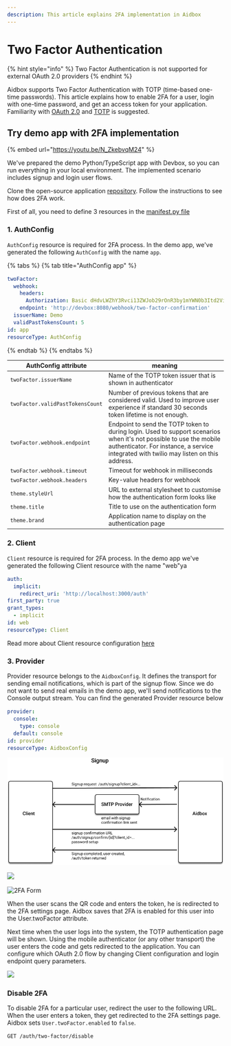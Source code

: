 ```yaml
---
description: This article explains 2FA implementation in Aidbox
---
```


# Two Factor Authentication

{% hint style="info" %}
Two Factor Authentication is not supported for external OAuth 2.0 providers
{% endhint %}

Aidbox supports Two Factor Authentication with TOTP (time-based one-time passwords). This article explains how to enable 2FA for a user, login with one-time password, and get an access token for your application. Familiarity with [OAuth 2.0](https://tools.ietf.org/html/rfc6749) and [TOTP](https://tools.ietf.org/html/rfc6238) is suggested.

## Try demo app with 2FA implementation

{% embed url="https://youtu.be/N_ZkebvqM24" %}

We've prepared the demo Python/TypeScript app with Devbox, so you can run everything in your local environment. The implemented scenario includes signup and login user flows.

Clone the open-source application [repository](https://github.com/Aidbox/two-factor-auth-template). Follow the instructions to see how does 2FA work.

First of all, you need to define 3 resources in the [manifest.py file](https://github.com/Aidbox/two-factor-auth-template/blob/58a951dd21778488ec00eb7b6ca085f40bd829d6/backend/app/manifest.py)

### 1. AuthConfig

`AuthConfig` resource is required for 2FA process. In the demo app, we've generated the following `AuthConfig` with the name `app`.

{% tabs %}
{% tab title="AuthConfig app" %}
```yaml
twoFactor:
  webhook:
    headers:
      Authorization: Basic dHdvLWZhY3Rvci13ZWJob29rOnR3by1mYWN0b3Itd2ViaG9vaw==
    endpoint: 'http://devbox:8080/webhook/two-factor-confirmation'
  issuerName: Demo
  validPastTokensCount: 5
id: app
resourceType: AuthConfig
```
{% endtab %}
{% endtabs %}

| AuthConfig attribute             | meaning                                                                                                                                                                                                       |
| -------------------------------- | ------------------------------------------------------------------------------------------------------------------------------------------------------------------------------------------------------------- |
| `twoFactor.issuerName`           | Name of the TOTP token issuer that is shown in authenticator                                                                                                                                                  |
| `twoFactor.validPastTokensCount` | Number of previous tokens that are considered valid. Used to improve user experience if standard 30 seconds token lifetime is not enough.                                                                     |
| `twoFactor.webhook.endpoint`     | Endpoint to send the TOTP token to during login. Used to support scenarios when it's not possible to use the mobile authenticator. For instance, a service integrated with twilio may listen on this address. |
| `twoFactor.webhook.timeout`      | Timeout for webhook in milliseconds                                                                                                                                                                           |
| `twoFactor.webhook.headers`      | Key-value headers for webhook                                                                                                                                                                                 |
| `theme.styleUrl`                 | URL to external stylesheet to customise how the authentication form looks like                                                                                                                                |
| `theme.title`                    | Title to use on the authentication form                                                                                                                                                                       |
| `theme.brand`                    | Application name to display on the authentication page                                                                                                                                                        |

### 2. Client

`Client` resource is required for 2FA process. In the demo app we've generated the following Client resource with the name "web"ya

```yaml
auth:
  implicit:
    redirect_uri: 'http://localhost:3000/auth'
first_party: true
grant_types:
  - implicit
id: web
resourceType: Client
```

Read more about Client resource configuration [here](https://app.gitbook.com/@aidbox/s/project/\~/drafts/-MVyOIaYZI6lD2jaf35C/auth/implicit)

### 3. Provider

Provider resource belongs to the `AidboxConfig`. It defines the transport for sending email notifications, which is part of the signup flow. Since we do not want to send real emails in the demo app, we'll send notifications to the Console output stream. You can find the generated Provider resource below

```yaml
provider:
  console:
    type: console
  default: console
id: provider
resourceType: AidboxConfig
```

![](../../../.gitbook/assets/group-4-1-.png)

![](../../../.gitbook/assets/group-6.png)

![2FA Form](../../../.gitbook/assets/2fa-form.png)

When the user scans the QR code and enters the token, he is redirected to the 2FA settings page. Aidbox saves that 2FA is enabled for this user into the User.twoFactor attribute.

Next time when the user logs into the system, the TOTP authentication page will be shown. Using the mobile authenticator (or any other transport) the user enters the code and gets redirected to the application. You can configure which OAuth 2.0 flow by changing Client configuration and login endpoint query parameters.

![](../../../.gitbook/assets/group-7.png)

### Disable 2FA

To disable 2FA for a particular user, redirect the user to the following URL. When the user enters a token, they get redirected to the 2FA settings page. Aidbox sets `User.twoFactor.enabled` to `false`.

```
GET /auth/two-factor/disable
```
